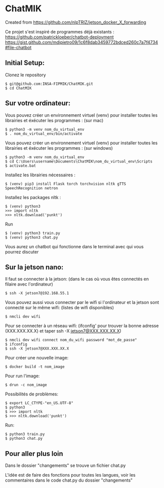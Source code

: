 # ChatMIK

Created from https://github.com/nlpTRIZ/jetson_docker_X_forwarding

Ce projet s'est inspiré de programmes déjà existants :
https://github.com/patrickloeber/chatbot-deployment
https://gist.github.com/mdipietro09/1c6f8dab3459772bdced260c7a7f4734#file-chatbot

## Initial Setup:
Clonez le repository
```
$ git@github.com:INSA-FIPMIK/ChatMIK.git
$ cd ChatMIK
```

## Sur votre ordinateur:
Vous pouvez créer un environnement virtuel (venv) pour installer toutes les librairies  et éxécuter les programmes : (sur mac)

```
$ python3 -m venv nom_du_virtual_env
$ . nom_du_virtual_env/bin/activate
```
Vous pouvez créer un environnement virtuel (venv) pour installer toutes les librairies  et éxécuter les programmes : (sur windows)

```
$ python3 -m venv nom_du_virtual_env
$ cd C:\Users\username\Documents\ChatMIK\nom_du_virtual_env\Scripts
$ activate.bat
```
Installez les librairies nécessaires :
```
$ (venv) pip3 install Flask torch torchvision nltk gTTS SpeechRecognition netron
```
Installez les packages nltk :
```
$ (venv) python3
>>> import nltk
>>> nltk.download('punkt')
```

Run
```
$ (venv) python3 train.py
$ (venv) python3 chat.py
```
Vous aurez un chatbot qui fonctionne dans le terminal avec qui vous pourrez discuter

## Sur la jetson nano:
Il faut se connecter à la jetson: (dans le cas où vous êtes connectés en filaire avec l'ordinateur)
```
$ ssh -X jetson7@192.168.55.1 
```
Vous pouvez aussi vous connecter par le wifi si l'ordinateur et la jetson sont connecté sur le même wifi: (listes de wifi disponibles)
```
$ nmcli dev wifi
```
Pour se connecter à un réseau wifi: (ifconfig' pour trouver la bonne adresse (XXX.XXX.XX.X) et taper ssh -X jetson7@XXX.XXX.XX.X)
```
$ nmcli dev wifi connect nom_du_wifi password "mot_de_passe"
$ ifconfig
$ ssh -X jetson7@XXX.XXX.XX.X
```
Pour créer une nouvelle image:

```
$ docker build -t nom_image
```

Pour run l'image:

```
$ drun -c nom_image
```

Possibilités de problèmes:
```
$ export LC_CTYPE-"en_US.UTF-8"
$ python3
$ >>> import nltk
$ >>> nltk.download('punkt')
```

Run:
```
$ python3 train.py
$ python3 chat.py
```

## Pour aller plus loin
Dans le dossier "changements" se trouve un fichier chat.py

L'idée est de faire des fonctions pour toutes les langues, voir les commentaires dans le code chat.py du dossier "changements"
